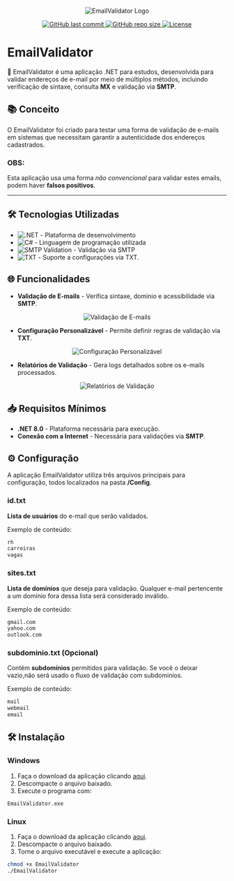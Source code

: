 ﻿<p align="center">
  <img src="https://i.imgur.com/9Kaat1q.jpeg" alt="EmailValidator Logo">
</p>
<p align="center"> <a href="https://github.com/Jorgeluisreis/EmailValidator"> <img alt="GitHub last commit" src="https://img.shields.io/github/last-commit/Jorgeluisreis/EmailValidator"> </a> <a href="https://github.com/Jorgeluisreis/EmailValidator"> <img alt="GitHub repo size" src="https://img.shields.io/github/repo-size/Jorgeluisreis/EmailValidator"> </a> <a href="https://github.com/Jorgeluisreis/EmailValidator"> <img alt="License" src="https://img.shields.io/github/license/Jorgeluisreis/EmailValidator"> </a> </p>

# EmailValidator

🚀 EmailValidator é uma aplicação .NET para estudos, desenvolvida para validar endereços de e-mail por meio de múltiplos métodos, incluindo verificação de sintaxe, consulta **MX** e validação via **SMTP**.

## 📚 Conceito

O EmailValidator foi criado para testar uma forma de validação de e-mails em sistemas que necessitam garantir a autenticidade dos endereços cadastrados.

### OBS:

Esta aplicação usa uma forma *não convencional* para validar estes emails, podem haver **falsos positivos**.

---

## 🛠️ Tecnologias Utilizadas

- ![.NET](https://img.shields.io/badge/.NET-8.0-blue) - Plataforma de desenvolvimento
- ![C#](https://img.shields.io/badge/C%23-11.0-blue) - Linguagem de programação utilizada
- ![SMTP Validation](https://img.shields.io/badge/SMTP_Validation-Yes-green) - Validação via SMTP
- ![TXT](https://img.shields.io/badge/TXT-Supported-green) - Suporte a configurações via TXT.

## 🌐 Funcionalidades

* **Validação de E-mails** - Verifica sintaxe, domínio e acessibilidade via **SMTP**.
<p align="center">
  <img src="https://i.imgur.com/WwHoI4H.jpeg" alt="Validação de E-mails">
</p>

* **Configuração Personalizável** - Permite definir regras de validação via **TXT**.
<p align="center">
  <img src="https://i.imgur.com/4QlAb3d.jpeg" alt="Configuração Personalizável">
</p>

* **Relatórios de Validação** - Gera logs detalhados sobre os e-mails processados.
<p align="center">
  <img src="https://i.imgur.com/GWKpy2T.jpeg" alt="Relatórios de Validação">
</p>

## 📥 Requisitos Mínimos

* **.NET 8.0** - Plataforma necessária para execução.
* **Conexão com a Internet** - Necessária para validações via **SMTP**.

## ⚙️ Configuração

A aplicação EmailValidator utiliza três arquivos principais para configuração, todos localizados na pasta **/Config**.

### id.txt

**Lista de usuários** do e-mail que serão validados.

Exemplo de conteúdo:
```bash
rh
carreiras
vagas
```

### sites.txt

**Lista de domínios** que deseja para validação. Qualquer e-mail pertencente a um domínio fora dessa lista será considerado inválido.

Exemplo de conteúdo:
```bash
gmail.com
yahoo.com
outlook.com
```

### subdominio.txt (Opcional)

Contém **subdomínios** permitidos para validação. Se você o deixar vazio,não será usado o fluxo de validação com subdominios.

Exemplo de conteúdo:
```bash
mail
webmail
email
```

## 🛠️ Instalação

### Windows

1. Faça o download da aplicação clicando [aqui](https://github.com/Jorgeluisreis/EmailValidator/releases).
2. Descompacte o arquivo baixado.
3. Execute o programa com:

```sh
EmailValidator.exe
```

### Linux

1. Faça o download da aplicação clicando [aqui](https://github.com/Jorgeluisreis/EmailValidator/releases).
2. Descompacte o arquivo baixado.
3. Torne o arquivo executável e execute a aplicação:

```sh
chmod +x EmailValidator
./EmailValidator
```
